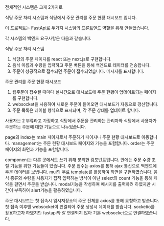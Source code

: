 전체적인 시스템은 크게 2가지로 

식당 주문 처리 시스템과 식당에서 주문 관리를 주문 현황 대시보드 입니다.

이 프로젝트는 FastApi로 두가지 시스템의 프론트엔드 역할을 위해 만들었습니다.

각 시스템의 백엔드 요구사항은 다음과 같습니다.

식당 주문 처리 시스템
1. 식당의 주문 페이지를 react 또는 next.js로 구현합니다.
2. 음식 이름과 수량을 입력하고 주문 버튼을 통해 백엔드로 데이터를 전송합니다.
3. 주문이 성공적으로 접수되면 주문이 접수되었습니다. 메시지를 표시합니다.

주문 관리를 주문 현황 대시보드
1. 웹주문이 접수될 때마다 실시간으로 대시보드에 주문 현황이 업데이트되는 페이지를 구현합니다.
2. websocket을 사용하여 새로운 주문이 들어오면 대시보드가 자동으로 갱신합니다.
3. 주문 목록은 테이블 형식으로 표시되며, 각 주문 상태를 업데이트 합니다.

사용자는 2 부류라고 가정하고 식당에서 주문을 관리하는 관리자와 식당에서 사용자가 주문하는 주문에 대한 기능으로 나누었습니다.

page의 index는 main 페이지로서 주문하기 페이지나 주문 현황 대시보드로 이동합니다.
management는 주문 현황 대시보드 페이지와 기능을 포함합니다.
order는 주문 페이지의 화면과 기능을 포함합니다.

component는 다른 곳에서도 쓰기 위해 분리한 컴포넌트입니다. 안에는 주문 수량 조절 기능을 위한 기능들이 있습니다.
주문 접수는 axios를 통해 ajax 통신으로 백엔드에 주문 데이터를 보냅니다.
mui의 무료 template를 활용하여 화면을 구현하였습니다.
음식 종류와 수량을 사용자가 집적 입력하는 방식이 아닌 select와 count 기능을 통해 제약을 걸면서 주문을 받습니다.
modal기능을 작성하여 메시지를 출력하려 하였지만 시간이 부족하여 alert기능을 활용하였습니다.

주문 대시보드는 첫 접속시 임시저장소의 주문 전체를 axios를 통해 요청하고 받습니다.
첫 접속 이후엔 websocket이 연결되어 주문 생성시 데이터를 받습니다.
socketio를 활용하고자 하였지만 fastapi와 잘 연결되지 않아 기본 websocket으로 연결하였습니다.




